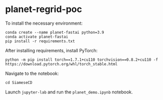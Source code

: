 # planet-regrid-poc

To install the necessary environment:
```
conda create --name planet-fastai python=3.9
conda activate planet-fastai
pip install -r requirements.txt
```
After installing requirements, install PyTorch:
```
python -m pip install torch==1.7.1+cu110 torchvision==0.8.2+cu110 -f https://download.pytorch.org/whl/torch_stable.html
```
Navigate to the notebook:
```
cd SiameseCD
```
Launch `jupyter-lab` and run the `planet_demo.ipynb` notebook.
